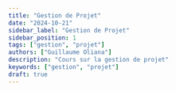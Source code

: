 ```yaml
---
title: "Gestion de Projet"
date: "2024-10-21"
sidebar_label: "Gestion de Projet"
sidebar_position: 1
tags: ["gestion", "projet"]
authors: ["Guillaume Oliana"]
description: "Cours sur la gestion de projet"
keywords: ["gestion", "projet"]
draft: true
---
```

